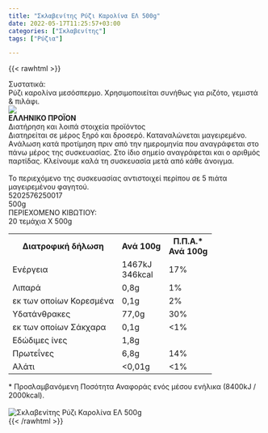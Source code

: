 ```yaml
---
title: "Σκλαβενίτης Ρύζι Καρολίνα ΕΛ 500g"
date: 2022-05-17T11:25:57+03:00
categories: ["Σκλαβενίτης"]
tags: ["Ρύζια"]

---
```

{{< rawhtml >}}

<div class="sload604"><div class="product"><div id="sistatika">Συστατικά:</div><div class="alltext">Ρύζι καρολίνα μεσόσπερμο. Χρησιμοποιείται συνήθως για ριζότο, γεμιστά &amp; πιλάφι.</div><div id="flag"><div id="flagimage"><img src="/media/icons/gr.svg"></div><span id="flagtext"><b>ΕΛΛΗΝΙΚΟ ΠΡΟΪΟΝ</b></span></div><div id="loipa">Διατήρηση και λοιπά στοιχεία προϊόντος</div><div class="alltext">Διατηρείται σε μέρος ξηρό και δροσερό. Καταναλώνεται μαγειρεμένο. Aνάλωση κατά προτίμηση πριν από την ημερομηνία που αναγράφεται στο πάνω μέρος της συσκευασίας. Στο ίδιο σημείο αναγράφεται και ο αριθμός παρτίδας. Κλείνουμε καλά τη συσκευασία μετά από κάθε άνοιγμα.<br><br>Το περιεχόμενο της συσκευασίας αντιστοιχεί περίπου σε 5 πιάτα μαγειρεμένου φαγητού.</div><div id="barcode"><div id="barimage1"></div><span id="bartext">5202576250017</span></div><div id="varos"><div id="varosimage1"></div><span id="varostext">500g</span></div><div id="kivotio">ΠΕΡΙΕΧΟΜΕΝΟ ΚΙΒΩΤΙΟΥ:<br>20 τεμάχια Χ 500g</div><div class="tabout"><table id="diatable"><tbody><tr><th>Διατροφική δήλωση</th><th>Ανά 100g</th><th>Π.Π.Α.*<br>Ανά 100g</th></tr><tr><td class="texr2">Ενέργεια</td><td class="texr">1467kJ<br>346kcal</td><td class="texr">17%</td></tr><tr><td class="texr2">Λιπαρά</td><td class="texr">0,8g</td><td class="texr">1%</td></tr><tr><td class="gray">εκ των οποίων Κορεσµένα</td><td class="gray2">0,1g</td><td class="gray2">2%</td></tr><tr><td class="texr2">Yδατάνθρακες</td><td class="texr">77,0g</td><td class="texr">30%</td></tr><tr><td class="gray">εκ των οποίων Σάκχαρα</td><td class="gray2">0,1g</td><td class="gray2">&lt;1%</td></tr><tr><td class="texr2">Eδώδιμες ίνες</td><td class="texr">1,8g</td><td class="texr"></td></tr><tr><td class="texr2">Πρωτεΐνες</td><td class="texr">6,8g</td><td class="texr">14%</td></tr><tr><td class="texr2">Αλάτι</td><td class="texr">&lt;0,01g</td><td class="texr">&lt;1%</td></tr></tbody></table></div><div class="alltext">* Προσλαμβανόμενη Ποσότητα Αναφοράς ενός μέσου ενήλικα (8400kJ / 2000kcal).</div><br><div class="pimg"><img alt="Σκλαβενίτης Ρύζι Καρολίνα ΕΛ 500g" title="Σκλαβενίτης Ρύζι Καρολίνα ΕΛ 500g" src="/media/images/sklavenitis-ryzi-karolina-el-500g.jpg"></div></div></div>
{{< /rawhtml >}}


